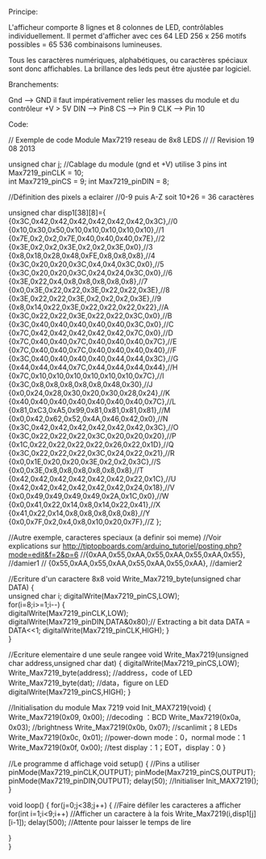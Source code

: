 Principe:

L'afficheur comporte 8 lignes et 8 colonnes de LED, contrôlables individuellement.
Il permet d'afficher avec ces 64 LED 256 x 256 motifs possibles = 65 536 combinaisons lumineuses.

Tous les caractères numériques, alphabétiques, ou caractères spéciaux sont donc affichables.
La brillance des leds peut être ajustée par logiciel.

Branchements:

Gnd --> GND il faut impérativement relier les masses du module et du contrôleur
+V > 5V
DIN --> Pin8
CS --> Pin 9
CLK --> Pin 10

Code:

// Exemple de code Module Max7219 reseau de 8x8 LEDS
//
// Revision 19 08 2013

 unsigned char j; 
//Cablage du module (gnd et +V) utilise 3 pins
int Max7219_pinCLK = 10;  
int Max7219_pinCS = 9;
int Max7219_pinDIN = 8;

//Définition des pixels a eclairer 
//0-9 puis A-Z soit 10+26 = 36 caractères

unsigned char disp1[38][8]={
{0x3C,0x42,0x42,0x42,0x42,0x42,0x42,0x3C},//0
{0x10,0x30,0x50,0x10,0x10,0x10,0x10,0x10},//1
{0x7E,0x2,0x2,0x7E,0x40,0x40,0x40,0x7E},//2
{0x3E,0x2,0x2,0x3E,0x2,0x2,0x3E,0x0},//3
{0x8,0x18,0x28,0x48,0xFE,0x8,0x8,0x8},//4
{0x3C,0x20,0x20,0x3C,0x4,0x4,0x3C,0x0},//5
{0x3C,0x20,0x20,0x3C,0x24,0x24,0x3C,0x0},//6
{0x3E,0x22,0x4,0x8,0x8,0x8,0x8,0x8},//7
{0x0,0x3E,0x22,0x22,0x3E,0x22,0x22,0x3E},//8
{0x3E,0x22,0x22,0x3E,0x2,0x2,0x2,0x3E},//9
{0x8,0x14,0x22,0x3E,0x22,0x22,0x22,0x22},//A
{0x3C,0x22,0x22,0x3E,0x22,0x22,0x3C,0x0},//B
{0x3C,0x40,0x40,0x40,0x40,0x40,0x3C,0x0},//C
{0x7C,0x42,0x42,0x42,0x42,0x42,0x7C,0x0},//D
{0x7C,0x40,0x40,0x7C,0x40,0x40,0x40,0x7C},//E
{0x7C,0x40,0x40,0x7C,0x40,0x40,0x40,0x40},//F
{0x3C,0x40,0x40,0x40,0x40,0x44,0x44,0x3C},//G
{0x44,0x44,0x44,0x7C,0x44,0x44,0x44,0x44},//H
{0x7C,0x10,0x10,0x10,0x10,0x10,0x10,0x7C},//I
{0x3C,0x8,0x8,0x8,0x8,0x8,0x48,0x30},//J
{0x0,0x24,0x28,0x30,0x20,0x30,0x28,0x24},//K
{0x40,0x40,0x40,0x40,0x40,0x40,0x40,0x7C},//L
{0x81,0xC3,0xA5,0x99,0x81,0x81,0x81,0x81},//M
{0x0,0x42,0x62,0x52,0x4A,0x46,0x42,0x0},//N
{0x3C,0x42,0x42,0x42,0x42,0x42,0x42,0x3C},//O
{0x3C,0x22,0x22,0x22,0x3C,0x20,0x20,0x20},//P
{0x1C,0x22,0x22,0x22,0x22,0x26,0x22,0x1D},//Q
{0x3C,0x22,0x22,0x22,0x3C,0x24,0x22,0x21},//R
{0x0,0x1E,0x20,0x20,0x3E,0x2,0x2,0x3C},//S
{0x0,0x3E,0x8,0x8,0x8,0x8,0x8,0x8},//T
{0x42,0x42,0x42,0x42,0x42,0x42,0x22,0x1C},//U
{0x42,0x42,0x42,0x42,0x42,0x42,0x24,0x18},//V
{0x0,0x49,0x49,0x49,0x49,0x2A,0x1C,0x0},//W
{0x0,0x41,0x22,0x14,0x8,0x14,0x22,0x41},//X
{0x41,0x22,0x14,0x8,0x8,0x8,0x8,0x8},//Y
{0x0,0x7F,0x2,0x4,0x8,0x10,0x20,0x7F},//Z
};

//Autre exemple, caracteres speciaux (a definir soi meme)
//Voir explications sur http://tiptopboards.com/arduino_tutoriel/posting.php?mode=edit&f=2&p=6
//{0xAA,0x55,0xAA,0x55,0xAA,0x55,0xAA,0x55},  //damier1
// {0x55,0xAA,0x55,0xAA,0x55,0xAA,0x55,0xAA},  //damier2
 
//Ecriture d'un caractere 8x8
void Write_Max7219_byte(unsigned char DATA) 
{   
            unsigned char i;
       digitalWrite(Max7219_pinCS,LOW);      
       for(i=8;i>=1;i--)
          {        
             digitalWrite(Max7219_pinCLK,LOW);
             digitalWrite(Max7219_pinDIN,DATA&0x80);// Extracting a bit data
             DATA = DATA<<1;
             digitalWrite(Max7219_pinCLK,HIGH);
           }                                 
}
 
//Ecriture elementaire d une seule rangee 
void Write_Max7219(unsigned char address,unsigned char dat)
{
        digitalWrite(Max7219_pinCS,LOW);
        Write_Max7219_byte(address);           //address，code of LED
        Write_Max7219_byte(dat);               //data，figure on LED 
        digitalWrite(Max7219_pinCS,HIGH);
}

//Initialisation du module Max 7219 
void Init_MAX7219(void)
{
 Write_Max7219(0x09, 0x00);       //decoding ：BCD
 Write_Max7219(0x0a, 0x03);       //brightness 
 Write_Max7219(0x0b, 0x07);       //scanlimit；8 LEDs
 Write_Max7219(0x0c, 0x01);       //power-down mode：0，normal mode：1
 Write_Max7219(0x0f, 0x00);       //test display：1；EOT，display：0
}
 
 
//Le programme d affichage
void setup()
{
 //Pins a utiliser
  pinMode(Max7219_pinCLK,OUTPUT);
  pinMode(Max7219_pinCS,OUTPUT);
  pinMode(Max7219_pinDIN,OUTPUT);
  delay(50);  //Initialiser
  Init_MAX7219();
}
 
 
void loop()
{ 
   for(j=0;j<38;j++)
  {  //Faire défiler les caracteres a afficher
   for(int i=1;i<9;i++)  //Afficher un caractere à la fois
    Write_Max7219(i,disp1[j][i-1]);
   delay(500);  //Attente pour laisser le temps de lire
   
  }       
}
